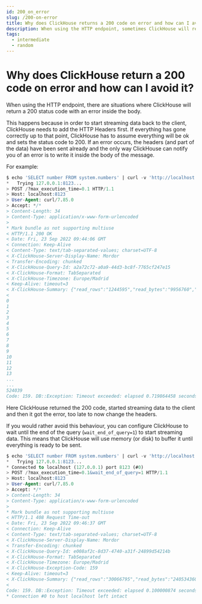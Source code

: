 ```yaml
---
id: 200_on_error
slug: /200-on-error
title: Why does ClickHouse returns a 200 code on error and how can I avoid it?
description: When using the HTTP endpoint, sometimes ClickHouse will return a 200 status code with an error inside the body. Here's how to avoid that.
tags:
  - intermediate
  - random
---
```


# Why does ClickHouse return a 200 code on error and how can I avoid it?

When using the HTTP endpoint, there are situations where ClickHouse will return a 200 status code with an error inside the body.

This happens because in order to start streaming data back to the client, ClickHouse needs to add the HTTP Headers first. If everything has gone correctly up to that point, ClickHouse has to assume everything will be ok and sets the status code to 200. If an error occurs, the headers (and part of the data) have been sent already and the only way ClickHouse can notify you of an error is to write it inside the body of the message.

For example:

```sql
$ echo 'SELECT number FROM system.numbers' | curl -v 'http://localhost:8123/?max_execution_time=0.1' --data-binary @-
*   Trying 127.0.0.1:8123...
> POST /?max_execution_time=0.1 HTTP/1.1
> Host: localhost:8123
> User-Agent: curl/7.85.0
> Accept: */*
> Content-Length: 34
> Content-Type: application/x-www-form-urlencoded
> 
* Mark bundle as not supporting multiuse
< HTTP/1.1 200 OK
< Date: Fri, 23 Sep 2022 09:44:06 GMT
< Connection: Keep-Alive
< Content-Type: text/tab-separated-values; charset=UTF-8
< X-ClickHouse-Server-Display-Name: Mordor
< Transfer-Encoding: chunked
< X-ClickHouse-Query-Id: a2a72c72-a0a9-44d3-bc8f-7765cf247e15
< X-ClickHouse-Format: TabSeparated
< X-ClickHouse-Timezone: Europe/Madrid
< Keep-Alive: timeout=3
< X-ClickHouse-Summary: {"read_rows":"1244595","read_bytes":"9956760","written_rows":"0","written_bytes":"0","total_rows_to_read":"0","result_rows":"0","result_bytes":"0"}
<
0
1
2
3
4
5
6
7
8
9
10
11
12
13
...
...
524039
Code: 159. DB::Exception: Timeout exceeded: elapsed 0.719864458 seconds, maximum: 0.1. (TIMEOUT_EXCEEDED) (version 22.10.1.1)
```
Here ClickHouse returned the 200 code, started streaming data to the client and then it got the error, too late to now change the headers.

If you would rather avoid this behaviour, you can configure ClickHouse to wait until the end of the query (`wait_end_of_query=1`) to start streaming data. This means that ClickHouse will use memory (or disk) to buffer it until everything is ready to be sent.

```sql
$ echo 'SELECT number FROM system.numbers' | curl -v 'http://localhost:8123/?max_execution_time=0.1&wait_end_of_query=1' --data-binary @-
*   Trying 127.0.0.1:8123...
* Connected to localhost (127.0.0.1) port 8123 (#0)
> POST /?max_execution_time=0.1&wait_end_of_query=1 HTTP/1.1
> Host: localhost:8123
> User-Agent: curl/7.85.0
> Accept: */*
> Content-Length: 34
> Content-Type: application/x-www-form-urlencoded
> 
* Mark bundle as not supporting multiuse
< HTTP/1.1 408 Request Time-out
< Date: Fri, 23 Sep 2022 09:46:37 GMT
< Connection: Keep-Alive
< Content-Type: text/tab-separated-values; charset=UTF-8
< X-ClickHouse-Server-Display-Name: Mordor
< Transfer-Encoding: chunked
< X-ClickHouse-Query-Id: e008af2c-8d37-4740-a31f-24899d54214b
< X-ClickHouse-Format: TabSeparated
< X-ClickHouse-Timezone: Europe/Madrid
< X-ClickHouse-Exception-Code: 159
< Keep-Alive: timeout=3
< X-ClickHouse-Summary: {"read_rows":"30066795","read_bytes":"240534360","written_rows":"0","written_bytes":"0","total_rows_to_read":"0","result_rows":"0","result_bytes":"0"}
< 
Code: 159. DB::Exception: Timeout exceeded: elapsed 0.100000874 seconds, maximum: 0.1: While executing Numbers. (TIMEOUT_EXCEEDED) (version 22.10.1.1)
* Connection #0 to host localhost left intact
```